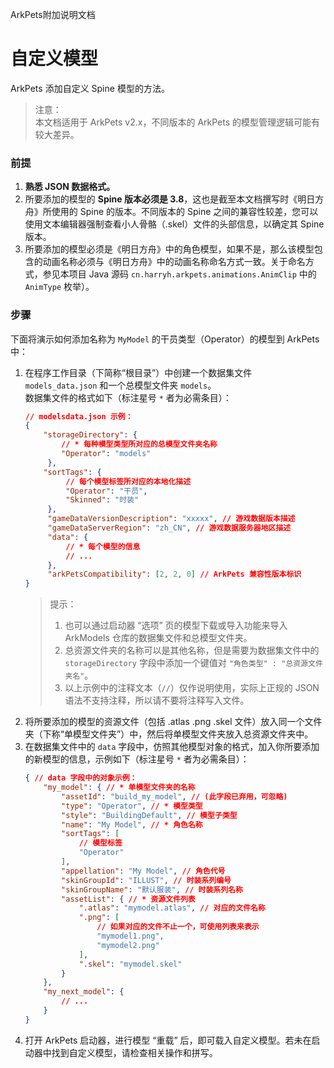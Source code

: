 ArkPets附加说明文档
# 自定义模型

ArkPets 添加自定义 Spine 模型的方法。
> 注意：  
> 本文档适用于 ArkPets v2.x，不同版本的 ArkPets 的模型管理逻辑可能有较大差异。

### 前提
1. **熟悉 JSON 数据格式。**
2. 所要添加的模型的 **Spine 版本必须是 3.8**，这也是截至本文档撰写时《明日方舟》所使用的 Spine 的版本。不同版本的 Spine 之间的兼容性较差，您可以使用文本编辑器强制查看小人骨骼（.skel）文件的头部信息，以确定其 Spine 版本。
3. 所要添加的模型必须是《明日方舟》中的角色模型，如果不是，那么该模型包含的动画名称必须与《明日方舟》中的动画名称命名方式一致。关于命名方式，参见本项目 Java 源码 `cn.harryh.arkpets.animations.AnimClip` 中的 `AnimType` 枚举）。

### 步骤
下面将演示如何添加名称为 `MyModel` 的干员类型（Operator）的模型到 ArkPets 中：

1. 在程序工作目录（下简称“根目录”）中创建一个数据集文件 `models_data.json` 和一个总模型文件夹 `models`。  
   数据集文件的格式如下（标注星号 `*` 者为必需条目）：
   ```json
   // modelsdata.json 示例：
   {
       "storageDirectory": {
           // * 每种模型类型所对应的总模型文件夹名称
           "Operator": "models"
        },
       "sortTags": {
            // 每个模型标签所对应的本地化描述
            "Operator": "干员",
            "Skinned": "时装"
        },
        "gameDataVersionDescription": "xxxxx", // 游戏数据版本描述
        "gameDataServerRegion": "zh_CN", // 游戏数据服务器地区描述
        "data": {
            // * 每个模型的信息
            // ...
        },
        "arkPetsCompatibility": [2, 2, 0] // ArkPets 兼容性版本标识
   }
   ```
   > 提示：
   > 1. 也可以通过启动器 “选项” 页的模型下载或导入功能来导入 ArkModels 仓库的数据集文件和总模型文件夹。
   > 2. 总资源文件夹的名称可以是其他名称，但是需要为数据集文件中的 `storageDirectory` 字段中添加一个键值对 `"角色类型" : "总资源文件夹名"`。
   > 3. 以上示例中的注释文本（`//`）仅作说明使用，实际上正规的 JSON 语法不支持注释，所以请不要将注释写入文件。
2. 将所要添加的模型的资源文件（包括 .atlas .png .skel 文件）放入同一个文件夹（下称“单模型文件夹”）中，然后将单模型文件夹放入总资源文件夹中。
3. 在数据集文件中的 `data` 字段中，仿照其他模型对象的格式，加入你所要添加的新模型的信息，示例如下（标注星号 `*` 者为必需条目）：
   ```json
   { // data 字段中的对象示例：
       "my_model": { // * 单模型文件夹的名称
           "assetId": "build_my_model", // (此字段已弃用，可忽略)
           "type": "Operator", // * 模型类型
           "style": "BuildingDefault", // 模型子类型
           "name": "My Model", // * 角色名称
           "sortTags": [
               // 模型标签
               "Operator"
           ],
           "appellation": "My Model", // 角色代号
           "skinGroupId": "ILLUST", // 时装系列编号
           "skinGroupName": "默认服装", // 时装系列名称
           "assetList": { // * 资源文件列表
               ".atlas": "mymodel.atlas", // 对应的文件名称
               ".png": [
                   // 如果对应的文件不止一个，可使用列表来表示
                   "mymodel1.png",
                   "mymodel2.png"
               ],
               ".skel": "mymodel.skel"
           }
       },
       "my_next_model": {
           // ...
       }
   }
   ```
4. 打开 ArkPets 启动器，进行模型 “重载” 后，即可载入自定义模型。若未在启动器中找到自定义模型，请检查相关操作和拼写。
